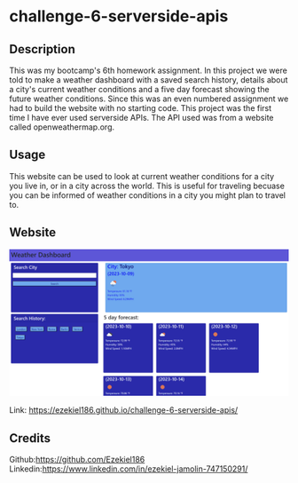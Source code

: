 # challenge-6-serverside-apis

## Description

This was my bootcamp's 6th homework assignment. In this project we were told to make a weather dashboard with a saved search history, details about a city's current weather conditions and a five day forecast showing the future weather conditions. Since this was an even numbered assignment we had to build the website with no starting code. This project was the first time I have ever used serverside APIs. The API used was from a website called openweathermap.org.

## Usage

This website can be used to look at current weather conditions for a city you live in, or in a city across the world. This is useful for traveling becuase you can be informed of weather conditions in a city you might plan to travel to.

## Website

![Alt text](<Screenshot 2023-10-08 213611.png>)

Link: https://ezekiel186.github.io/challenge-6-serverside-apis/

## Credits

Github:https://github.com/Ezekiel186 Linkedin:https://www.linkedin.com/in/ezekiel-jamolin-747150291/